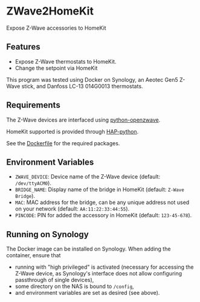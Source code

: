 # ZWave2HomeKit
Expose Z-Wave accessories to HomeKit


## Features

 * Expose Z-Wave thermostats to HomeKit.
 * Change the setpoint via HomeKit


This program was tested using Docker on Synology,
an Aeotec Gen5 Z-Wave stick,
and Danfoss LC-13 014G0013 thermostats.


## Requirements

The Z-Wave devices are interfaced using
[python-openzwave](https://github.com/OpenZWave/python-openzwave>).

HomeKit supported is provided through
[HAP-python](https://github.com/ikalchev/HAP-python>).

See the [Dockerfile](Dockerfile) for the required packages.


## Environment Variables

 * `ZWAVE_DEVICE`: Device name of the Z-Wave device (default: `/dev/ttyACM0`).
 * `BRIDGE_NAME`:  Display name of the bridge in HomeKit (default: `Z-Wave Bridge`).
 * `MAC`:          MAC address for the bridge, can be any unique address not used on your network (default: `AA:11:22:33:44:55`).
 * `PINCODE`:      PIN for added the accessory in HomeKit (default: `123-45-678`).


## Running on Synology

The Docker image can be installed on Synology.
When adding the container, ensure that

 * running with "high privileged" is activated
   (necessary for accessing the Z-Wave device,
    as Synology's interface does not allow configuring passthrough of single devices),
 * some directory on the NAS is bound to `/config`,
 * and environment variables are set as desired (see above).
